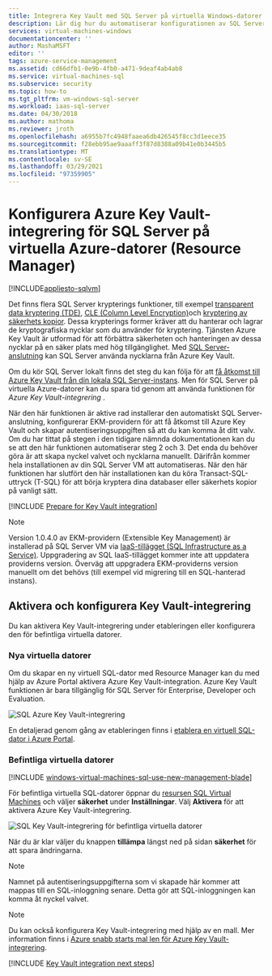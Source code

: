 ```yaml
---
title: Integrera Key Vault med SQL Server på virtuella Windows-datorer i Azure (Resource Manager) | Microsoft Docs
description: Lär dig hur du automatiserar konfigurationen av SQL Server kryptering för användning med Azure Key Vault. I det här avsnittet beskrivs hur du använder Azure Key Vault integration med virtuella SQL-datorer som skapats med Resource Manager.
services: virtual-machines-windows
documentationcenter: ''
author: MashaMSFT
editor: ''
tags: azure-service-management
ms.assetid: cd66dfb1-0e9b-4fb0-a471-9deaf4ab4ab8
ms.service: virtual-machines-sql
ms.subservice: security
ms.topic: how-to
ms.tgt_pltfrm: vm-windows-sql-server
ms.workload: iaas-sql-server
ms.date: 04/30/2018
ms.author: mathoma
ms.reviewer: jroth
ms.openlocfilehash: a6955b7fc4948faaea6db426545f8cc3d1eece35
ms.sourcegitcommit: f28ebb95ae9aaaff3f87d8388a09b41e0b3445b5
ms.translationtype: MT
ms.contentlocale: sv-SE
ms.lasthandoff: 03/29/2021
ms.locfileid: "97359905"
---
```

# <a name="configure-azure-key-vault-integration-for-sql-server-on-azure-vms-resource-manager"></a>Konfigurera Azure Key Vault-integrering för SQL Server på virtuella Azure-datorer (Resource Manager)
[!INCLUDE[appliesto-sqlvm](../../includes/appliesto-sqlvm.md)]

Det finns flera SQL Server krypterings funktioner, till exempel [transparent data kryptering (TDE)](/sql/relational-databases/security/encryption/transparent-data-encryption), [CLE (Column Level Encryption)](/sql/t-sql/functions/cryptographic-functions-transact-sql)och [kryptering av säkerhets kopior](/sql/relational-databases/backup-restore/backup-encryption). Dessa krypterings former kräver att du hanterar och lagrar de kryptografiska nycklar som du använder för kryptering. Tjänsten Azure Key Vault är utformad för att förbättra säkerheten och hanteringen av dessa nycklar på en säker plats med hög tillgänglighet. Med [SQL Server-anslutning](https://www.microsoft.com/download/details.aspx?id=45344) kan SQL Server använda nycklarna från Azure Key Vault.

Om du kör SQL Server lokalt finns det steg du kan följa för att [få åtkomst till Azure Key Vault från din lokala SQL Server-instans](/sql/relational-databases/security/encryption/extensible-key-management-using-azure-key-vault-sql-server). Men för SQL Server på virtuella Azure-datorer kan du spara tid genom att använda funktionen för *Azure Key Vault-integrering* .

När den här funktionen är aktive rad installerar den automatiskt SQL Server-anslutning, konfigurerar EKM-providern för att få åtkomst till Azure Key Vault och skapar autentiseringsuppgiften så att du kan komma åt ditt valv. Om du har tittat på stegen i den tidigare nämnda dokumentationen kan du se att den här funktionen automatiserar steg 2 och 3. Det enda du behöver göra är att skapa nyckel valvet och nycklarna manuellt. Därifrån kommer hela installationen av din SQL Server VM att automatiseras. När den här funktionen har slutfört den här installationen kan du köra Transact-SQL-uttryck (T-SQL) för att börja kryptera dina databaser eller säkerhets kopior på vanligt sätt.

[!INCLUDE [Prepare for Key Vault integration](../../../../includes/virtual-machines-sql-server-akv-prepare.md)]

  >[!NOTE]
  > Version 1.0.4.0 av EKM-providern (Extensible Key Management) är installerad på SQL Server VM via [IaaS-tillägget (SQL Infrastructure as a Service)](./sql-server-iaas-agent-extension-automate-management.md). Uppgradering av SQL IaaS-tillägget kommer inte att uppdatera providerns version. Överväg att uppgradera EKM-providerns version manuellt om det behövs (till exempel vid migrering till en SQL-hanterad instans).


## <a name="enabling-and-configuring-key-vault-integration"></a>Aktivera och konfigurera Key Vault-integrering
Du kan aktivera Key Vault-integrering under etableringen eller konfigurera den för befintliga virtuella datorer.

### <a name="new-vms"></a>Nya virtuella datorer
Om du skapar en ny virtuell SQL-dator med Resource Manager kan du med hjälp av Azure Portal aktivera Azure Key Vault-integration. Azure Key Vault funktionen är bara tillgänglig för SQL Server för Enterprise, Developer och Evaluation.

![SQL Azure Key Vault-integrering](./media/azure-key-vault-integration-configure/azure-sql-arm-akv.png)

En detaljerad genom gång av etableringen finns i [etablera en virtuell SQL-dator i Azure Portal](create-sql-vm-portal.md).

### <a name="existing-vms"></a>Befintliga virtuella datorer

[!INCLUDE [windows-virtual-machines-sql-use-new-management-blade](../../../../includes/windows-virtual-machines-sql-new-resource.md)]

För befintliga virtuella SQL-datorer öppnar du [resursen SQL Virtual Machines](manage-sql-vm-portal.md#access-the-sql-virtual-machines-resource) och väljer **säkerhet** under **Inställningar**. Välj **Aktivera** för att aktivera Azure Key Vault-integrering. 

![SQL Key Vault-integrering för befintliga virtuella datorer](./media/azure-key-vault-integration-configure/azure-sql-rm-akv-existing-vms.png)

När du är klar väljer du knappen **tillämpa** längst ned på sidan **säkerhet** för att spara ändringarna.

> [!NOTE]
> Namnet på autentiseringsuppgifterna som vi skapade här kommer att mappas till en SQL-inloggning senare. Detta gör att SQL-inloggningen kan komma åt nyckel valvet. 


> [!NOTE]
> Du kan också konfigurera Key Vault-integrering med hjälp av en mall. Mer information finns i [Azure snabb starts mal len för Azure Key Vault-integrering](https://github.com/Azure/azure-quickstart-templates/tree/master/101-vm-sql-existing-keyvault-update).


[!INCLUDE [Key Vault integration next steps](../../../../includes/virtual-machines-sql-server-akv-next-steps.md)]
